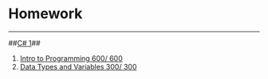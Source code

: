 # Homework
---
##[C# 1](https://github.com/shakuu/Homework/tree/master/1.%20CSharp1)##
  1. [Intro to Programming 600/ 600](https://github.com/shakuu/Homework/tree/master/1.%20CSharp1/1.%20Intro-Programming-Homework)
  2. [Data Types and Variables 300/ 300 ](https://github.com/shakuu/Homework/tree/master/1.%20CSharp1/2.%20Data-Types-and-Variables)


